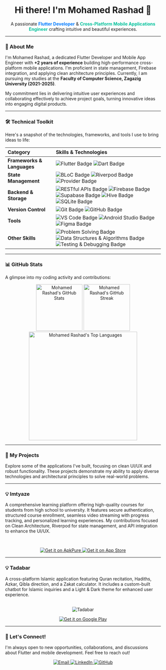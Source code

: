 <div align="center">
  <a href="https://github.com/mohamedrashad102">
  </a>
  <h1 align="center">Hi there! I'm Mohamed Rashad 👋</h1>
  <p align="center">
    A passionate <b style="color: #007BFF;">Flutter Developer</b> & <b style="color: #00C19B;">Cross-Platform Mobile Applications Engineer</b> 
    crafting intuitive and beautiful experiences.
  </p>
</div>

---

### 🚀 About Me

I'm Mohamed Rashad, a dedicated Flutter Developer and Mobile App Engineer with **+2 years of experience** building high-performance cross-platform mobile applications. I'm proficient in state management, Firebase integration, and applying clean architecture principles. Currently, I am pursuing my studies at the **Faculty of Computer Science, Zagazig University (2021-2025)**.

My commitment lies in delivering intuitive user experiences and collaborating effectively to achieve project goals, turning innovative ideas into engaging digital products.

---

### 🛠️ Technical Toolkit

Here's a snapshot of the technologies, frameworks, and tools I use to bring ideas to life:

| Category                   | Skills & Technologies                                                                                                                                                                                                                                                                                                                                                                                                                                                                                                                                                                                |
| :------------------------- | :--------------------------------------------------------------------------------------------------------------------------------------------------------------------------------------------------------------------------------------------------------------------------------------------------------------------------------------------------------------------------------------------------------------------------------------------------------------------------------------------------------------------------------------------------------------------------------------------------- |
| **Frameworks & Languages** | <img src="https://img.shields.io/badge/Flutter-02569B?style=for-the-badge&logo=flutter&logoColor=white" alt="Flutter Badge"/> <img src="https://img.shields.io/badge/Dart-0175C2?style=for-the-badge&logo=dart&logoColor=white" alt="Dart Badge"/>                                                                                                                                                                                                                                                                                                                                                   |
| **State Management**       | <img src="https://img.shields.io/badge/BLoC-FF0000?style=for-the-badge&logo=bloc&logoColor=white" alt="BLoC Badge"/> <img src="https://img.shields.io/badge/Riverpod-02B7CD?style=for-the-badge&logo=riverpod&logoColor=white" alt="Riverpod Badge"/> <img src="https://img.shields.io/badge/Provider-1B8AF2?style=for-the-badge&logo=flutter&logoColor=white" alt="Provider Badge"/>                                                                                                                                                                                                                |
| **Backend & Storage**      | <img src="https://img.shields.io/badge/RESTful%20APIs-007BFF?style=for-the-badge" alt="RESTful APIs Badge"/> <img src="https://img.shields.io/badge/Firebase-FFCA28?style=for-the-badge&logo=firebase&logoColor=black" alt="Firebase Badge"/> <img src="https://img.shields.io/badge/Supabase-3ECF8E?style=for-the-badge&logo=supabase&logoColor=white" alt="Supabase Badge"/> <img src="https://img.shields.io/badge/Hive-FB8C00?style=for-the-badge" alt="Hive Badge"/> <img src="https://img.shields.io/badge/SQLite-07405E?style=for-the-badge&logo=sqlite&logoColor=white" alt="SQLite Badge"/> |
| **Version Control**        | <img src="https://img.shields.io/badge/Git-F05032?style=for-the-badge&logo=git&logoColor=white" alt="Git Badge"/> <img src="https://img.shields.io/badge/GitHub-181717?style=for-the-badge&logo=github&logoColor=white" alt="GitHub Badge"/>                                                                                                                                                                                                                                                                                                                                                         |
| **Tools**                  | <img src="https://img.shields.io/badge/VS%20Code-007ACC?style=for-the-badge&logo=visualstudiocode&logoColor=white" alt="VS Code Badge"/> <img src="https://img.shields.io/badge/Android%20Studio-3DDC84?style=for-the-badge&logo=android-studio&logoColor=white" alt="Android Studio Badge"/> <img src="https://img.shields.io/badge/Figma-F24E1E?style=for-the-badge&logo=figma&logoColor=white" alt="Figma Badge"/>                                                                                                                                                                                |
| **Other Skills**           | <img src="https://img.shields.io/badge/Problem%20Solving-lightgrey?style=for-the-badge" alt="Problem Solving Badge"/> <img src="https://img.shields.io/badge/Data%20Structures%20&%20Algorithms-darkblue?style=for-the-badge" alt="Data Structures & Algorithms Badge"/> <img src="https://img.shields.io/badge/Testing%20&%20Debugging-red?style=for-the-badge" alt="Testing & Debugging Badge"/>                                                                                                                                                                                                   |

---

### 📊 GitHub Stats

A glimpse into my coding activity and contributions:

<p align="center">
  <img src="https://github-readme-stats.vercel.app/api?username=mohamedrashad102&show_icons=true&theme=dark&include_all_commits=true&count_private=true&line_height=20" alt="Mohamed Rashad's GitHub Stats" height="150px"/>
  <img src="https://github-readme-streak-stats.herokuapp.com/?user=mohamedrashad102&theme=dark&hide_border=true" alt="Mohamed Rashad's GitHub Streak" height="150px"/>
  <img src="https://github-readme-stats.vercel.app/api/top-langs/?username=mohamedrashad102&layout=compact&theme=dark&hide_border=true" alt="Mohamed Rashad's Top Languages" width="350px"/>
  <br/>
</p>

---

### 📱 My Projects

Explore some of the applications I've built, focusing on clean UI/UX and robust functionality. These projects demonstrate my ability to apply diverse technologies and architectural principles to solve real-world problems.

---

### 💡 Imtyaze
A comprehensive learning platform offering high-quality courses for students from high school to university. It features secure authentication, structured course enrollment, seamless video streaming with progress tracking, and personalized learning experiences. My contributions focused on Clean Architecture, Riverpod for state management, and API integration to enhance the UI/UX.

<p align="center">
  <br>
</p>
<p align="center">
  <a href="https://apkpure.com/ar/%D8%A7%D9%85%D8%AA%D9%8A%D8%A7%D8%B2/com.imtyazeplus.imtyaze">
    <img src="https://img.shields.io/badge/Get%20it%20on%20ApkPure-green.svg?style=for-the-badge&logo=android&logoColor=white" alt="Get it on ApkPure" />
  </a>
  <a href="https://apps.apple.com/us/app/%D8%A7%D9%85%D8%AA%D9%8A%D8%A7%D8%B2/id6742832357">
    <img src="https://img.shields.io/badge/Get%20it%20on%20app%20store-black.svg?style=for-the-badge&logo=app-store&logoColor=white" alt="Get it on App Store" />
  </a>
</p>

---

### 💡 Tadabar
A cross-platform Islamic application featuring Quran recitation, Hadiths, Azkar, Qibla direction, and a Zakat calculator. It includes a custom-built chatbot for Islamic inquiries and a Light & Dark theme for enhanced user experience.

<p align="center">
  <br>
  <img src="tadabr.png" alt="Tadabar" />
</p>
<p align="center">
  <a href="https://play.google.com/store/apps/details?id=com.binaryplus.tadabar&pcampaignid=web_share">
    <img src="https://img.shields.io/badge/Get%20it%20on%20google%20play-blue.svg?style=for-the-badge&logo=google-play" alt="Get it on Google Play" />
  </a>
</p>

---

### 🤝 Let's Connect!

I'm always open to new opportunities, collaborations, and discussions about Flutter and mobile development. Feel free to reach out!

<p align="center">
  <a href="mailto:mohamedrashadhyg@gmail.com">
    <img src="https://img.shields.io/badge/Email-D14836?style=for-the-badge&logo=gmail&logoColor=white" alt="Email" />
  </a>
  <a href="https://linkedin.com/in/mohamed-rashad-2bb024288">
    <img src="https://img.shields.io/badge/LinkedIn-0077B5?style=for-the-badge&logo=linkedin&logoColor=white" alt="LinkedIn" />
  </a>
  <a href="https://github.com/mohamedrashad102">
    <img src="https://img.shields.io/badge/GitHub-181717?style=for-the-badge&logo=github&logoColor=white" alt="GitHub" />
  </a>
</p>
